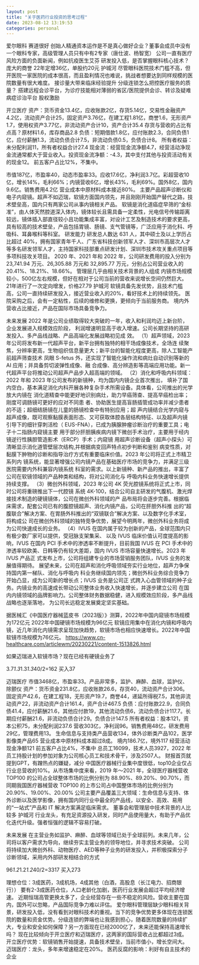```yaml
---
layout: post
title: "关于医药行业投资的思考过程"
date: 2023-08-12 13:19:53
categories: personal
---
```

爱尔眼科
赛道很好
创始人精通资本运作是不是真心做好企业？董事会成员中没有一个眼科专家，高级管理人员只有中有2专家（唐仕波、杨智宽）
公司一直有医疗风险方面的负面新闻，例如抗疫医生艾芬
研发投入低，是否掌握眼科核心技术？
庞大的商誉
22年定增36亿，单股约20元
护城河
尽管眼科医院技术门槛不高，但开医院一家医院的成本很高，而且盈利情况也难说，挑战者想要达到同样规模的医院数量有很大难度。
接诊量大带来临床经验提升
分级连锁怎么把控医疗服务的质量？
    搭建远程会诊平台，为诊疗技能相对薄弱的省区/医院提供会诊、转诊及疑难病症诊治平台
    股权激励


开立医疗
资产：货币资金13.4亿，应收账款2亿，存货5.14亿，交易性金融资产4.2亿，流动资产合计25，固定资产3.76亿，在建工程1.81亿，商誉1.6，无形资产1.7，使用权资产3.77亿，非流动资产合计10，资产合计35.4
存货与营收的占比有点高？原材料1.6，库存商品2.8
负债：短期借款1.8亿，应付账款2.3，合同负债1亿，应付薪酬1.3，流动负债合计7.5，非流动负债0.5，负债合计8。
所有者权益：未分配利润11，所有者权益合计27.4
现金流：经营现金流净额4.7，经营活动净现金流通常都大于营业收入。投资现金流净额：-4.3，其中支付其他与投资活动有关的现金12。
前五客户占比12%，不集中。

市值187亿，市盈率40，动态市盈率33。应收17.6亿，净利润3.7亿。彩超营收10亿，增长14%，毛利66%；内镜营收6亿，增长43%，毛利69%。国外8亿，国内9.6亿。销售费用4.2亿
营业成本中原材料成本接近80%。
主要产品超声诊断仪和电子内窥镜。超声不如迈瑞，软镜方面国内领先，并且刚刚开始国产替代之路，技术壁垒高，国内只有两家公司从事内镜相关产品。
    软镜是消化道癌症早筛的“金标准”，由人体天然腔道深入体内，镜体较长且需具备一定柔性，光电信号传输距离较远，镜体插入部直径较小且功能集成丰富，对设计工艺及制造技术的要求更高，具有较高的技术壁垒，产品包括胃镜、肠镜、支气管镜等，广泛应用于消化科、呼吸科、耳鼻喉科等科室。
研发能力
    研发总人数达 631 人，其中硕士及以上学历占比超过 40%，拥有国家青年千人、广东省科技创新领军人才、深圳市高层次人才等多名研发领军人才，主持国家科技部重点研发计划、深圳市技术攻关重点项目等多项科技攻关项目。
    2020 年、2021 年和 2022 年，公司研发费用的投入分别为 23,741.94 万元、26,305.88 万元和 32,895.77 万元，分别占公司营业收入的 20.41%、18.21%、18.66%。
管理层几乎由相关技术背景的人组成
内镜市场规模较小，500亿左右规模，但好在相对于公司当前的营收来说增长空间仍然巨大。
21年进行了一次定向增发，价格27.79
护城河
软镜具备先发优势，且技术门槛高，公司一直持续研发投入，接近营业收入的20%，看好技术上的持续领先。
医院采购之后，会有一定粘性，后续的维修和更换，更倾向于当前服务商。
境内外营收占比接近，产品在国际市场具备竞争力。

未来发展
2022 年是公司业绩取得较大突破的一年，收入和利润均迈上新台阶，企业发展进入规模效应阶段，
利润增速明显高于收入增速。公司长期坚持的高研发投入、多产品线战略、产品高端化发展战略初见成
效。
（1）超声领域，2023 年公司将发布新一代超声平台，新平台拥有独特的相干场成像技术，全场连
续聚焦，分辨率更高，生物组织信息量更大；新平台的智能化程度更高，除人工智能产前超声筛查技术
凤眼 S-fetus 外，还实现了智能化操作流和病灶自动识别等新的 AI 应用；并具备剪切波弹性成像、融
合成像、高分辨造影等高端应用功能。新一代超声平台将推动公司超声产品步入超高端的领域。
（2）消化和呼吸内科领域：2022 年和 2023 年公司发布的新镜种，均为国内内镜企业首次推出，
填补了国内空白，基本满足消化内科开展各种复杂手术所需设备。具体看，公司推出的光学放大内镜在
消化道精查中能更好地识别病灶，助力早癌筛查、提高早癌检出率；刚度可调肠镜可更好的应对不同患
者、协助医生提高盲肠插管成功率并减少患者的不适；超细结肠镜在儿童的肠镜检查中有特别应用；超
声内镜结合光学内窥与超声成像，既可观察黏膜表面形态、又可获取体腔各层结构特征、以及超声内镜
引导下的细针穿刺活检（ EUS-FNA），已成为胰腺肿瘤诊断治疗的重要工具；电子十二指肠内窥镜主要
用于部分肝胆胰疾病内镜下微创手术治疗，主要用于经内镜逆行性胰胆管造影术（ERCP）手术；内窥镜
用超声诊断设备（超声小探头）可清晰显示消化道管壁层次结构,并根据病变回声特点初步判断和鉴别
病变性质，对黏膜下肿物的诊断和指导治疗方式有重要临床价值。2023 年公司将正式上市精卫系列内
镜系统，能显著增强公司内镜产品在基础医疗市场的竞争力，并满足三级医院需要内外科兼容内镜系统
科室的需求。以上新镜种、新产品的推出，丰富了公司在软镜领域的产品种类和结构，将对公司消化与
呼吸内科业务快速增长提供持续支撑。
（3）微创外科领域，2023 年公司 4K 荧光腔镜系统将正式上市，同时公司将重磅推出下一代腔镜
系统 4K-100，结合公司自主研发的气腹机、激光焊接技术制造的硬镜镜体，公司在微创外科领域的产
品布局将会逐步完善。根据临床需求，配套公司已有的腹腔镜超声、消化内镜产品，公司在肝胆外科推
出的“超腹联合”解决方案、在胃肠外科推出的“双镜联合”解决方案、以及数字化手术室，将构成公
司在微创外科领域的独特竞争优势，展望今明两年，微创外科业务将成为公司快速成长的业务。
（4）IVUS 在国内属于较为创新的产品，全球范围内只有极少数厂家可以提供，受冠脉支架集采、
以及 IVUS 临床价值认可度提高的影响，IVUS 在国内 PCI 手术中的渗透率不断提升，目前我国 IVUS 在
PCI 手术中的渗透率较欧美、日韩等仍有较大差距，国内 IVUS 市场容量快速增长。2023 年 IVUS 产品正
式发布上市，公司将组建专业的市场营销服务团队，IVUS 业务的发展值得期待。
展望未来，公司在超声和消化呼吸领域夯实行业地位，超声力争保持国内第一梯队、消化与呼吸内
科业务继续国内领先；微创外科业务综合竞争力开始凸显，成为公司新的增长点；IVUS 业务是公司正
式跨入心血管领域的种子业务。内镜业务的高速成长带动公司整体业务收入快速增长，并逐步建立公司
在国内内镜领域的品牌影响力。公司整体财务数据稳健，进入规模效应阶段，多产品线战略也逐渐落地，
为公司长远稳定发展奠定坚实基础。

据医械汇《中国医疗器械蓝皮书（2023版）》测算，2022年中国内窥镜市场规模为172亿元
2022年中国硬镜市场规模为96亿元
软镜应用集中在消化内镜和呼吸内镜，近几年消化内镜需求呈现加快趋势，软镜市场也相应快速增长。2022年中国软镜市场规模为76亿元。
https://www.cn-healthcare.com/articlewm/20230221/content-1513826.html

如果迈瑞进入软镜市场？现在已经有硬镜业务了

3.7*1.3*1.3*1.3*40/2=162
买入37

迈瑞医疗
市值3468亿，市盈率33。产品非常多，监护、麻醉、血球，监护仪、除颤仪
资产：货币资金231.8亿，应收账款26.6，存货40，流动资产合计306。固定资产42.6，在建工程18，无形资产19.7，商誉44，递延所得税7.5，其他非流动资产22，非流动资产合计161.4，资产合计467.5
负债：应付账款22.9，合同负债41.4，应付薪酬21.6，其他应付款19，其他流动负债6，流动负债合计117.7。长期应付薪酬21.6，非流动负债合计29。负债合计147.5
所有者权益：股本121，资本公积75，未分配利润237.6
营收303亿，净利润96。销售费用48亿，研发费用29亿，管理费用13。
生命信息与支持类产品营收134，体外诊断类产品102，医学影像类产品65
营业成本中原材料成本超过8成。
境内186.7亿，境外117
经营活动现金净额121
前五客户占比4%，不集中
总员工16099，技术人员3927，2022 年员工持股计划的参加对象为公司核心员工和技术骨干，涉及2507人。
财报首页就提到GPT，有蹭热点的嫌疑，减分
中国医疗器械行业集中度很低，top10企业仅占行业总营收的10%。从市场集中度来看，2019 年～2021 年，全球医疗器械营收 TOP100 的公司占全球整体市场的比例分别为 88.90%、89.20%、90.70%，而同期我国医疗器械营收 TOP100 的上市公司占中国整体市场的比例分别为 20.90%、19.00%、20.00%
公司主要产品覆盖三大领域：生命信息与支持、体外诊断以及医学影像，拥有国内同行业中最全的产品线，以安全、高效、易用的“一站式”产品和 IT 解决方案满足临床需求。
董事会和管理层中技术背景的人比较多
护城河
行业龙头，有充足资源投入研发，同时产品使用量大，有助于产品优化迭代升级。强者恒强的逻辑不容易打破。

未来发展
在主营业务如监护、麻醉、血球等领域已处于全球前列。未来几年，公司将以客户需求为导向，继续夯实主营业务的领导地位，并寻求技术突破。
公司将持续加大微创外科、动物医疗、AED等种子业务的研发投入，并积极探索分子诊断领域，采用内外部研发相结合的方式

96*1.2*1.2*1.2*40/2=3317
买入273

理想仓位：3成医药，3成机场，4成其他（白酒，高股息（长江电力、招商银行））
要有2-3成医药仓位，人口老龄化加剧，医药行业发展会超过平均经济增速。
近期恒瑞高管更换太多了，企业经营存在一些不稳定的风险。营收主要在国内，国外可以忽略，产品国际竞争力难以评估。
爱尔眼科管理层缺少眼科相关背景，研发投入低，没有看到对眼科技术的重视。当下的竞争优势更多体现在连锁医院的数量和资金优势。分级连锁的弊端也让我感到担心，随着医院数量的持续扩大，专业和安全如何保障？另一方面现在已经2000亿了，未来还能保持高速增长吗？
现在比较倾向于开立医疗和迈瑞医疗，这两家的国际营收占比都超过3成。
开立医疗优势：软镜销售开始提速，具备技术壁垒，当前市值小，增长空间大。
迈瑞医疗：龙头，多年来增速稳定在20%。
医药反腐的影响：利好有自主技术的企业

